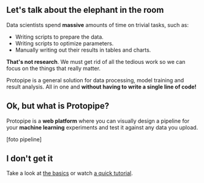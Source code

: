 ## Let's talk about the elephant in the room

Data scientists spend **massive** amounts of time on trivial tasks, such as:

* Writing scripts to prepare the data.
* Writing scripts to optimize parameters.
* Manually writing out their results in tables and charts.

**That's not research**. We must get rid of all the tedious work so we can focus on the things that really matter.

Protopipe is a general solution for data processing, model training and result analysis. All in one and **without having to write a single line of code!**

## Ok, but what is Protopipe?

Protopipe is a **web platform** where you can visually design a pipeline for your **machine learning** experiments and test it against any data you upload.

[foto pipeline]

## I don't get it

Take a look at [the basics](basics.html) or watch [a quick tutorial](tutorials/introductory).
